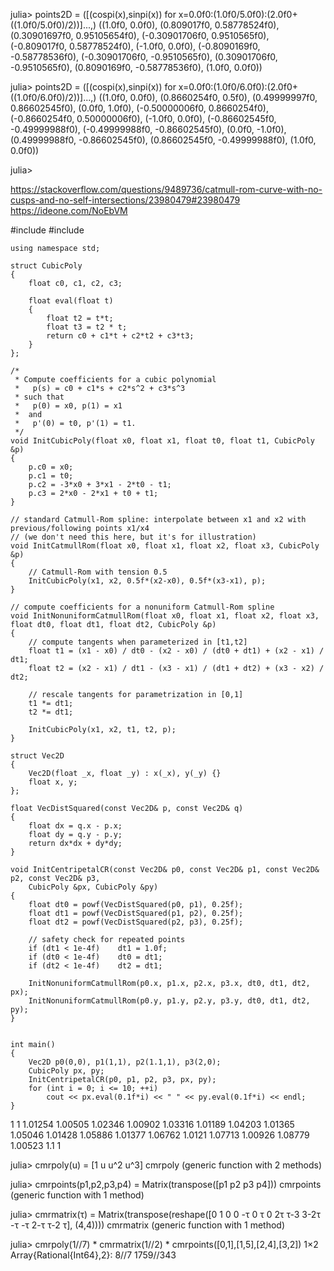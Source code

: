 
julia> points2D = ([(cospi(x),sinpi(x)) for x=0.0f0:(1.0f0/5.0f0):(2.0f0+((1.0f0/5.0f0)/2))]...,)
((1.0f0, 0.0f0), (0.809017f0, 0.58778524f0), (0.30901697f0, 0.95105654f0), (-0.30901706f0, 0.9510565f0), (-0.809017f0, 0.58778524f0), (-1.0f0, 0.0f0), (-0.8090169f0, -0.58778536f0), (-0.30901706f0, -0.9510565f0), (0.30901706f0, -0.9510565f0), (0.8090169f0, -0.58778536f0), (1.0f0, 0.0f0))

julia> points2D = ([(cospi(x),sinpi(x)) for x=0.0f0:(1.0f0/6.0f0):(2.0f0+((1.0f0/6.0f0)/2))]...,)
((1.0f0, 0.0f0), (0.8660254f0, 0.5f0), (0.49999997f0, 0.86602545f0), (0.0f0, 1.0f0), (-0.50000006f0, 0.8660254f0), (-0.8660254f0, 0.50000006f0), (-1.0f0, 0.0f0), (-0.86602545f0, -0.49999988f0), (-0.49999988f0, -0.86602545f0), (0.0f0, -1.0f0), (0.49999988f0, -0.86602545f0), (0.86602545f0, -0.49999988f0), (1.0f0, 0.0f0))

julia> 


https://stackoverflow.com/questions/9489736/catmull-rom-curve-with-no-cusps-and-no-self-intersections/23980479#23980479
https://ideone.com/NoEbVM


#include <iostream>
    #include <cmath>
     
    using namespace std;
     
    struct CubicPoly
    {
    	float c0, c1, c2, c3;
     
    	float eval(float t)
    	{
    		float t2 = t*t;
    		float t3 = t2 * t;
    		return c0 + c1*t + c2*t2 + c3*t3;
    	}
    };
     
    /*
     * Compute coefficients for a cubic polynomial
     *   p(s) = c0 + c1*s + c2*s^2 + c3*s^3
     * such that
     *   p(0) = x0, p(1) = x1
     *  and
     *   p'(0) = t0, p'(1) = t1.
     */
    void InitCubicPoly(float x0, float x1, float t0, float t1, CubicPoly &p)
    {
        p.c0 = x0;
        p.c1 = t0;
        p.c2 = -3*x0 + 3*x1 - 2*t0 - t1;
        p.c3 = 2*x0 - 2*x1 + t0 + t1;
    }
     
    // standard Catmull-Rom spline: interpolate between x1 and x2 with previous/following points x1/x4
    // (we don't need this here, but it's for illustration)
    void InitCatmullRom(float x0, float x1, float x2, float x3, CubicPoly &p)
    {
    	// Catmull-Rom with tension 0.5
        InitCubicPoly(x1, x2, 0.5f*(x2-x0), 0.5f*(x3-x1), p);
    }
     
    // compute coefficients for a nonuniform Catmull-Rom spline
    void InitNonuniformCatmullRom(float x0, float x1, float x2, float x3, float dt0, float dt1, float dt2, CubicPoly &p)
    {
        // compute tangents when parameterized in [t1,t2]
        float t1 = (x1 - x0) / dt0 - (x2 - x0) / (dt0 + dt1) + (x2 - x1) / dt1;
        float t2 = (x2 - x1) / dt1 - (x3 - x1) / (dt1 + dt2) + (x3 - x2) / dt2;
     
        // rescale tangents for parametrization in [0,1]
        t1 *= dt1;
        t2 *= dt1;
     
        InitCubicPoly(x1, x2, t1, t2, p);
    }
     
    struct Vec2D
    {
    	Vec2D(float _x, float _y) : x(_x), y(_y) {}
    	float x, y;
    };
     
    float VecDistSquared(const Vec2D& p, const Vec2D& q)
    {
    	float dx = q.x - p.x;
    	float dy = q.y - p.y;
    	return dx*dx + dy*dy;
    }
     
    void InitCentripetalCR(const Vec2D& p0, const Vec2D& p1, const Vec2D& p2, const Vec2D& p3,
    	CubicPoly &px, CubicPoly &py)
    {
        float dt0 = powf(VecDistSquared(p0, p1), 0.25f);
        float dt1 = powf(VecDistSquared(p1, p2), 0.25f);
        float dt2 = powf(VecDistSquared(p2, p3), 0.25f);
     
    	// safety check for repeated points
        if (dt1 < 1e-4f)    dt1 = 1.0f;
        if (dt0 < 1e-4f)    dt0 = dt1;
        if (dt2 < 1e-4f)    dt2 = dt1;
     
    	InitNonuniformCatmullRom(p0.x, p1.x, p2.x, p3.x, dt0, dt1, dt2, px);
    	InitNonuniformCatmullRom(p0.y, p1.y, p2.y, p3.y, dt0, dt1, dt2, py);
    }
     
     
    int main()
    {
    	Vec2D p0(0,0), p1(1,1), p2(1.1,1), p3(2,0);
    	CubicPoly px, py;
    	InitCentripetalCR(p0, p1, p2, p3, px, py);
    	for (int i = 0; i <= 10; ++i)
    		cout << px.eval(0.1f*i) << " " << py.eval(0.1f*i) << endl;
    }



1 1
1.01254 1.00505
1.02346 1.00902
1.03316 1.01189
1.04203 1.01365
1.05046 1.01428
1.05886 1.01377
1.06762 1.0121
1.07713 1.00926
1.08779 1.00523
1.1 1








julia> cmrpoly(u) = [1 u u^2 u^3]
cmrpoly (generic function with 2 methods)

julia> cmrpoints(p1,p2,p3,p4) = Matrix(transpose([p1 p2 p3 p4]))
cmrpoints (generic function with 1 method)

julia> cmrmatrix(τ) = Matrix(transpose(reshape([0 1 0 0 -τ 0 τ 0 2τ τ-3 3-2τ -τ -τ 2-τ τ-2 τ], (4,4))))
cmrmatrix (generic function with 1 method)

julia> cmrpoly(1//7) * cmrmatrix(1//2) * cmrpoints([0,1],[1,5],[2,4],[3,2])
1×2 Array{Rational{Int64},2}:
 8//7  1759//343

